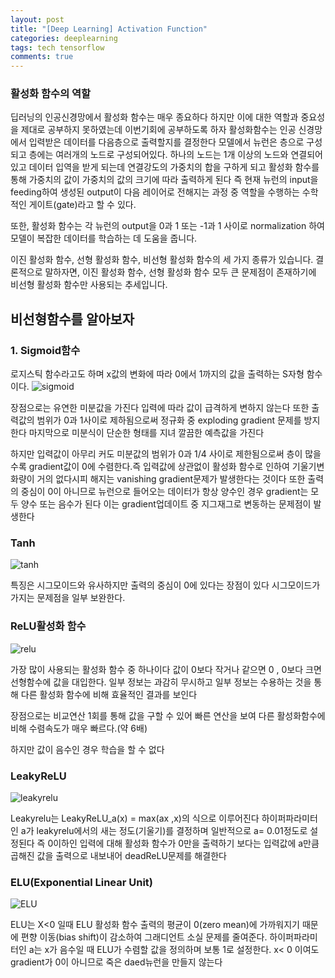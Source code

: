 ```yaml
---
layout: post
title: "[Deep Learning] Activation Function"
categories: deeplearning
tags: tech tensorflow
comments: true
---
```

### 활성화 함수의 역할

딥러닝의 인공신경망에서 활성화 함수는 매우 종요하다 하지만 이에 대한 역할과 중요성을 제대로 공부하지 못하였는데 이번기회에 공부하도록 하자
활성화함수는 인공 신경망에서 입력받은 데이터를 다음층으로 출력할지를 결정한다 모델에서 뉴런은 층으로 구성되고 층에는 여러개의 노드로 구성되어있다. 하나의 노드는
1개 이상의 노드와 연결되어 있고 데이터 입역을 받게 되는데 연결강도의 가중치의 합을 구하게 되고 활성화 함수를 통해 가중치의 값이 가중치의 값의 크기에
따라 출력하게 된다 즉 현재 뉴런의 input을 feeding하여 생성된 output이 다음 레이어로 전해지는 과정 중 역할을 수행하는 수학적인 게이트(gate)라고 할 수 있다.

또한, 활성화 함수는 각 뉴런의 output을 0과 1 또는 -1과 1 사이로 normalization 하여 모델이 복잡한 데이터를 학습하는 데 도움을 줍니다.

이진 활성화 함수, 선형 활성화 함수, 비선형 활성화 함수의 세 가지 종류가 있습니다. 결론적으로 말하자면, 이진 활성화 함수, 선형 활성화 함수 모두 큰 문제점이 존재하기에 비선형 활성화 함수만 사용되는 추세입니다.

## 비선형함수를 알아보자

### 1. Sigmoid함수
로지스틱 함수라고도 하며 x값의 변화에 따라 0에서 1까지의 값을 출력하는 S자형 함수이다. 
![sigmoid](https://t1.daumcdn.net/cfile/tistory/9912E7505B8EBBB906)

장점으로는 유연한 미분값을 가진다 입력에 따라 값이 급격하게 변하지 않는다 또한 출력값의 범위가 0과 1사이로 제하됨으로써 정규화 중 exploding gradient 문제를 방지한다  마지막으로 미분식이 단순한 형태를 지녀 깔끔한 예측값을 가진다 

하지만 입력값이 아무리 커도 미분값의 범위가 0과 1/4 사이로 제한됨으로써 층이 많을 수록 gradient값이 0에 수렴한다.즉 입력값에 상관없이 활성화 함수로 인하여 기울기변화량이 거의 없다시피 해지는 vanishing gradient문제가 발생한다는 것이다 또한 출력의 중심이 0이 아니므로 뉴런으로 들어오는 데이터가 항상 양수인 경우 gradient는 모두 양수 또는 음수가 된다 이는 gradient업데이트 중 지그재그로 변동하는 문제점이 발생한다 

### Tanh
![tanh](https://mblogthumb-phinf.pstatic.net/MjAyMDA0MTBfMjA1/MDAxNTg2NTIxMjU3NjI3.eaoymOrcChgNMks3Vu4EApR1BDDfq9Lb1P0YG3yXhRUg.PlsLRvDDQcteXFDGnLWruZJxIxptXlus7RJg_G0TM9Eg.PNG.qbxlvnf11/%EF%BB%BFTang.png?type=w800)

특징은 시그모이드와 유사하지만 출력의 중심이 0에 있다는 장점이 있다 시그모이드가 가지는 문제점을 일부 보완한다.

### ReLU활성화 함수
![relu](https://mblogthumb-phinf.pstatic.net/MjAyMDA0MTBfMTEz/MDAxNTg2NTIzMDc5NjA3.thSvAKo4VF__Ltovh04xTUG0JIALY34AKuRxiccOJOog.giyisn8R9WD1-R2zzLdOtoADuAQL5Khn0bny1hCVxfsg.PNG.qbxlvnf11/%EF%BB%BFReLU.png?type=w800)

가장 많이 사용되는 활성화 함수 중 하나이다 값이 0보다 작거나 같으면 0 , 0보다 크면 선형함수에 값을 대입한다. 일부 정보는 과감히 무시하고 일부 정보는 수용하는 것을 통해 다른 활성화 함수에 비해 효율적인 결과를 보인다 

장점으로는 비교연산 1회를 통해 값을 구할 수 있어 빠른 연산을 보여 다른 활성화함수에 비해 수렴속도가 매우 빠르다.(약 6배)

하지만 값이 음수인 경우 학습을 할 수 없다

### LeakyReLU

![leakyrelu](https://img1.daumcdn.net/thumb/R1280x0/?scode=mtistory2&fname=http%3A%2F%2Fcfile3.uf.tistory.com%2Fimage%2F99A4B04B5BB6EB8008E33C)

Leakyrelu는 LeakyReLU_a(x) = max(ax ,x)의 식으로 이루어진다 하이퍼파라미터인 a가 leakyrelu에서의 새는 정도(기울기)를 결정하며 일반적으로 a= 0.01정도로 설정된다 즉 0이하인 입력에 대해 활성화 함수가 0만을 출력하기 보다는 입력값에 a만큼 곱해진 값을 출력으로 내보내어 deadReLU문제를 해결한다

### ELU(Exponential Linear Unit)

![ELU](https://img1.daumcdn.net/thumb/R1280x0/?scode=mtistory2&fname=http%3A%2F%2Fcfile8.uf.tistory.com%2Fimage%2F99391D495BB6EB94211E79)

ELU는 X<0 일때 ELU 활성화 함수 출력의 평균이 0(zero mean)에 가까워지기 때문에 편향 이동(bias shift)이 감소하여 그래디언트 소실 문제를 줄여준다. 하이퍼파라미터인 a는 x가 음수일 때 ELU가 수렴할 값을 정의하며 보통 1로 설정한다.
x< 0 이여도 gradient가 0이 아니므로 죽은 daed뉴런을 만들지 않는다 


